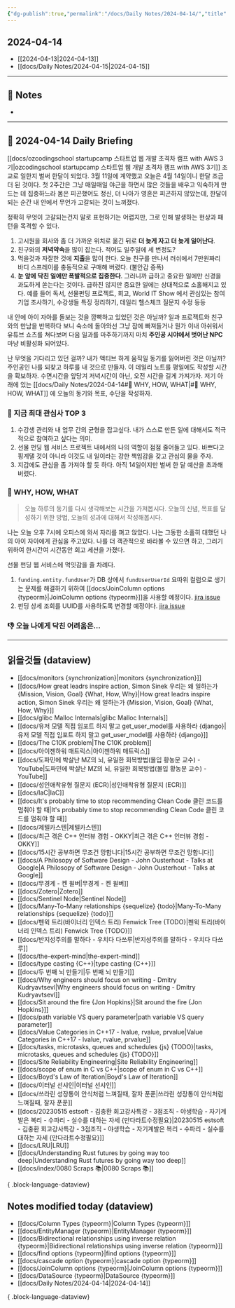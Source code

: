 ```yaml
---
{"dg-publish":true,"permalink":"/docs/Daily Notes/2024-04-14/","title":"2024-04-14","tags":[" DailyNote "]}
---
```



## 2024-04-14

- [[2024-04-13\|2024-04-13]] 
- [[docs/Daily Notes/2024-04-15\|2024-04-15]]

---

## 📝 Notes

- 


---

## 📅 2024-04-14 Daily Briefing

[[docs/ozcodingschool startupcamp 스타트업 웹 개발 초격차 캠프 with AWS 3기\|ozcodingschool startupcamp 스타트업 웹 개발 초격차 캠프 with AWS 3기]] 조교로 일한지 벌써 한달이 되었다. 3월 11일에 계약했고 오늘은 4월 14일이니 한달 조금 더 된 것이다. 첫 2주간은 그냥 매일매일 야근을 하면서 많은 것들을 배우고 익숙하게 만드는 데 집중하느라 몸은 피곤했어도 정신, 더 나아가 영혼은 피곤하지 않았는데, 한달이 되는 순간 내 안에서 무언가 고갈되는 것이 느껴졌다.

정확히 무엇이 고갈되는건지 말로 표현하기는 어렵지만, 그로 인해 발생하는 현상과 패턴을 목격할 수 있다.

1. 고시원을 회사와 좀 더 가까운 위치로 옮긴 뒤로 **더 늦게 자고 더 늦게 일어난다**.
2. 친구와의 **저녁약속**을 많이 잡는다. 적어도 일주일에 세 번정도?
3. 먹을것과 자잘한 것에 **지출**을 많이 한다. 오늘 친구를 만나서 러쉬에서 7만원짜리 바디 스프레이를 충동적으로 구매해 버렸다. (불안감 증폭)
4. **눈 앞에 닥친 일에만 폭발적으로 집중한다**. 그러니까 급하고 중요한 일에만 신경을 과도하게 쏟는다는 것이다. 급하진 않지만 중요한 일에는 상대적으로 소홀해지고 있다. 예를 들어 독서, 선물펀딩 프로젝트, 회고, World IT Show 에서 관심있는 참여기업 조사하기, 수강생들 특징 정리하기, 데일리 헬스체크 질문지 수정 등등

내 안에 아이 자아를 돌보는 것을 깜빡하고 있었던 것은 아닐까? 일과 프로젝트와 친구와의 만남을 반복하다 보니 숙소에 돌아와선 그냥 잠에 빠져들거나 뭔가 이내 아쉬워서 유튜브 쇼츠를 쳐다보며 다음 일과를 마주하기까지 마치 **주인공 시야에서 벗어난 NPC** 마냥 비활성화 되어있다.

난 무엇을 기다리고 있던 걸까? 내가 액티브 하게 움직일 동기를 잃어버린 것은 아닐까? 주인공인 나를 되찾고 하루를 내 것으로 만들자. 이 데일리 노트를 평일에도 작성할 시간을 확보하자. 수면시간을 앞당겨 저녁시간이 아닌, 오전 시간을 길게 가져가자. 저기 아래에 있는 [[docs/Daily Notes/2024-04-14#🚀 WHY, HOW, WHAT\|#🚀 WHY, HOW, WHAT]] 에 오늘의 동기와 목표, 수단을 작성하자. 

### 🧠 지금 최대 관심사 TOP 3

1. 수강생 관리와 내 업무 간의 균형을 잡고싶다. 내가 스스로 만든 일에 대해서도 적극적으로 참여하고 싶다는 의미.
2. 선물 펀딩 웹 서비스 프로젝트 내에서의 나의 역할이 점점 줄어들고 있다. 바쁘다고 핑계댈 것이 아니라 이것도 내 일이라는 강한 책임감을 갖고 관심의 물을 주자.
3. 지갑에도 관심을 좀 가져야 할 듯 하다. 아직 14일이지만 벌써 한 달 예산을 초과해 버렸다.

### 🚀 WHY, HOW, WHAT

> 오늘 하루의 동기를 다시 생각해보는 시간을 가져봅시다. 오늘의 신념, 목표를 달성하기 위한 방법, 오늘의 성과에 대해서 작성해봅시다.

나는 오늘 오후 7시에 오피스에 와서 자리를 펴고 앉았다. 나는 그동한 소홀히 대했던 나의 아이 자아에게 관심을 주고있다. 나를 더 객관적으로 바라볼 수 있으면 하고, 그러기 위하여 한시간여 시간동안 회고 세션을 가졌다.

선물 펀딩 웹 서비스에 먹잇감을 줄 차례다. 

1. `funding.entity.fundUser`가 DB 상에서 `fundUserUserId` 요따위 컬럼으로 생기는 문제를 해결하기 위하여 [[docs/JoinColumn options {typeorm}\|JoinColumn options {typeorm}]]을 사용할 예정이다. [jira issue](https://wishfund.atlassian.net/browse/WISH-60?atlOrigin=eyJpIjoiY2M0OWNmMGEyMmI3NDg3MmEwOTMyNWQwYTU0ZTRkN2QiLCJwIjoiaiJ9) 
2. 펀딩 상세 조회를 UUID를 사용하도록 변경할 예정이다. [jira issue](https://wishfund.atlassian.net/browse/WISH-61?atlOrigin=eyJpIjoiNWVkNzk4MWY5YWU2NDU1NDllMDk5ZWE2NDQxMTRmOTAiLCJwIjoiaiJ9)

### 👎 오늘 나에게 닥친 어려움은...

---

## 읽을것들 (dataview)

- [[docs/monitors {synchronization}\|monitors {synchronization}]]
- [[docs/How great leadrs inspire action, Simon Sinek 우리는 왜 일하는가 {Mission, Vision, Goal} {What, How, Why}\|How great leadrs inspire action, Simon Sinek 우리는 왜 일하는가 {Mission, Vision, Goal} {What, How, Why}]]
- [[docs/glibc Malloc Internals\|glibc Malloc Internals]]
- [[docs/유저 모델 직접 임포트 하지 말고 get_user_model를 사용하라 {django}\|유저 모델 직접 임포트 하지 말고 get_user_model를 사용하라 {django}]]
- [[docs/The C10K problem\|The C10K problem]]
- [[docs/아이젠하워 매트릭스\|아이젠하워 매트릭스]]
- [[docs/도파민에 박살난 MZ의 뇌, 유일한 회복방법(몰입 황농문 교수) - YouTube\|도파민에 박살난 MZ의 뇌, 유일한 회복방법(몰입 황농문 교수) - YouTube]]
- [[docs/성인애착유형 질문지 (ECR)\|성인애착유형 질문지 (ECR)]]
- [[docs/IaC\|IaC]]
- [[docs/It's probably time to stop recommending Clean Code 클린 코드를 멈춰야 할 때\|It's probably time to stop recommending Clean Code 클린 코드를 멈춰야 할 때]]
- [[docs/제텔카스텐\|제텔카스텐]]
- [[docs/최근 겪은 C++ 인터뷰 경험 - OKKY\|최근 겪은 C++ 인터뷰 경험 - OKKY]]
- [[docs/15시간 공부하면 무조건 망합니다\|15시간 공부하면 무조건 망합니다]]
- [[docs/A Philosopy of Software Design - John Ousterhout - Talks at Google\|A Philosopy of Software Design - John Ousterhout - Talks at Google]]
- [[docs/무경계 - 켄 윌버\|무경계 - 켄 윌버]]
- [[docs/Zotero\|Zotero]]
- [[docs/Sentinel Node\|Sentinel Node]]
- [[docs/Many-To-Many relationships {sequelize} {todo}\|Many-To-Many relationships {sequelize} {todo}]]
- [[docs/펜윅 트리(바이너리 인덱스 트리) Fenwick Tree {TODO}\|펜윅 트리(바이너리 인덱스 트리) Fenwick Tree {TODO}]]
- [[docs/반지성주의를 말하다 - 우치다 다쓰루\|반지성주의를 말하다 - 우치다 다쓰루]]
- [[docs/the-expert-mind\|the-expert-mind]]
- [[docs/type casting {C++}\|type casting {C++}]]
- [[docs/두 번째 뇌 만들기\|두 번째 뇌 만들기]]
- [[docs/Why engineers should focus on writing - Dmitry Kudryavtsevl\|Why engineers should focus on writing - Dmitry Kudryavtsevl]]
- [[docs/Sit around the fire {Jon Hopkins}\|Sit around the fire {Jon Hopkins}]]
- [[docs/path variable VS query parameter\|path variable VS query parameter]]
- [[docs/Value Categories in C++17 - lvalue, rvalue, prvalue\|Value Categories in C++17 - lvalue, rvalue, prvalue]]
- [[docs/tasks, microtasks, queues and schedules {js} {TODO}\|tasks, microtasks, queues and schedules {js} {TODO}]]
- [[docs/Site Reliability Engineering\|Site Reliability Engineering]]
- [[docs/scope of enum in C vs C++\|scope of enum in C vs C++]]
- [[docs/Boyd's Law of Iteration\|Boyd's Law of Iteration]]
- [[docs/이터널 선샤인\|이터널 선샤인]]
- [[docs/쓰라린 성장통이 안식처럼 느껴질때, 잘자 푼푼\|쓰라린 성장통이 안식처럼 느껴질때, 잘자 푼푼]]
- [[docs/20230515 estsoft - 김충환 회고강사특강 - 3점조직 - 야생학습 - 자기계발은 복리 - 수파리 - 실수를 대하는 자세 {만다라트수정필요}\|20230515 estsoft - 김충환 회고강사특강 - 3점조직 - 야생학습 - 자기계발은 복리 - 수파리 - 실수를 대하는 자세 {만다라트수정필요}]]
- [[docs/LRU\|LRU]]
- [[docs/Understanding Rust futures by going way too deep\|Understanding Rust futures by going way too deep]]
- [[docs/index/0080 Scraps 📚\|0080 Scraps 📚]]

{ .block-language-dataview}

## Notes modified today (dataview)

- [[docs/Column Types {typeorm}\|Column Types {typeorm}]]
- [[docs/EntityManager {typeorm}\|EntityManager {typeorm}]]
- [[docs/Bidirectional relationships using inverse relation {typeorm}\|Bidirectional relationships using inverse relation {typeorm}]]
- [[docs/find options {typeorm}\|find options {typeorm}]]
- [[docs/cascade option {typeorm}\|cascade option {typeorm}]]
- [[docs/JoinColumn options {typeorm}\|JoinColumn options {typeorm}]]
- [[docs/DataSource {typeorm}\|DataSource {typeorm}]]
- [[docs/Daily Notes/2024-04-14\|2024-04-14]]

{ .block-language-dataview}
